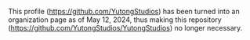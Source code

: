 This profile (https://github.com/YutongStudios) has been turned into an organization page as of May 12, 2024, thus making this repository (https://github.com/YutongStudios/YutongStudios) no longer necessary.
